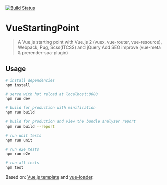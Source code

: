 [![Build Status](https://travis-ci.org/alessandrotraversi/VueStartingPoint.svg?branch=master)](https://travis-ci.org/alessandrotraversi/VueStartingPoint)

# VueStartingPoint

> A Vue.js starting point with Vue.js 2 (vuex, vue-router, vue-resource), Webpack, Pug, Scss(ITCSS) and jQuery
> Add SEO improve (vue-meta & prerender-spa-plugin)

## Usage

``` bash
# install dependencies
npm install

# serve with hot reload at localhost:8080
npm run dev

# build for production with minification
npm run build

# build for production and view the bundle analyzer report
npm run build --report

# run unit tests
npm run unit

# run e2e tests
npm run e2e

# run all tests
npm test
```

Based on: [Vue.js template](http://vuejs-templates.github.io/webpack/) and [vue-loader](http://vuejs.github.io/vue-loader).
